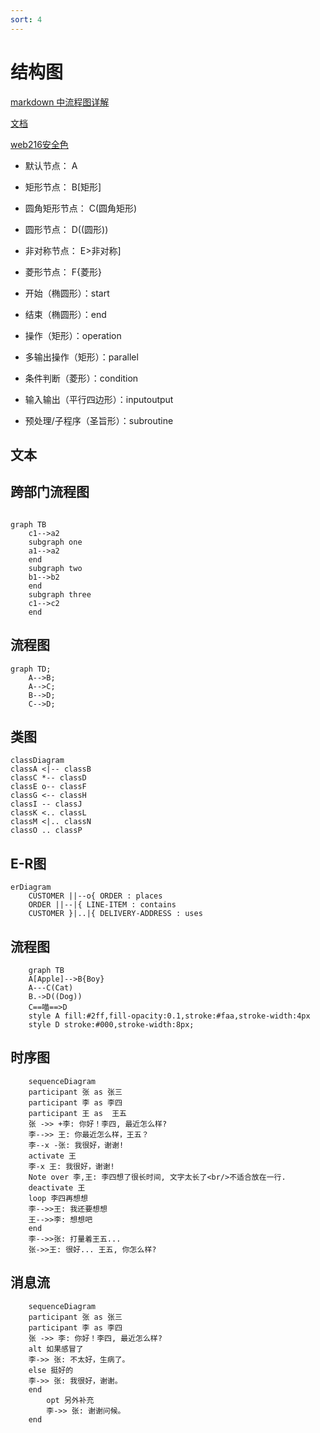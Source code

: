```yaml
---
sort: 4
---
```


# 结构图

[markdown 中流程图详解](https://blog.csdn.net/suoxd123/article/details/84992282)

[文档](https://www.wenjiangs.com/doc/markdown-markdownflowchart)

[web216安全色](http://www.h-ui.net/websafecolors.shtml)

* 默认节点： A
* 矩形节点： B[矩形]
* 圆角矩形节点： C(圆角矩形)
* 圆形节点： D((圆形))
* 非对称节点： E>非对称]
* 菱形节点： F{菱形}

* 开始（椭圆形）：start
* 结束（椭圆形）：end
* 操作（矩形）：operation
* 多输出操作（矩形）：parallel
* 条件判断（菱形）：condition
* 输入输出（平行四边形）：inputoutput
* 预处理/子程序（圣旨形）：subroutine

## 文本


## 跨部门流程图
```mermaid

graph TB
    c1-->a2
    subgraph one
    a1-->a2
    end
    subgraph two
    b1-->b2
    end
    subgraph three
    c1-->c2
    end
```

## 流程图
```mermaid
graph TD;
    A-->B;
    A-->C;
    B-->D;
    C-->D;
```

## 类图
```mermaid
classDiagram
classA <|-- classB
classC *-- classD
classE o-- classF
classG <-- classH
classI -- classJ
classK <.. classL
classM <|.. classN
classO .. classP
```

## E-R图
```mermaid
erDiagram
    CUSTOMER ||--o{ ORDER : places
    ORDER ||--|{ LINE-ITEM : contains
    CUSTOMER }|..|{ DELIVERY-ADDRESS : uses
```

## 流程图

```mermaid
	graph TB
	A[Apple]-->B{Boy}
	A---C(Cat)
	B.->D((Dog))
	C==喵==>D
	style A fill:#2ff,fill-opacity:0.1,stroke:#faa,stroke-width:4px
	style D stroke:#000,stroke-width:8px;
```


## 时序图

```mermaid
    sequenceDiagram
    participant 张 as 张三
    participant 李 as 李四
    participant 王 as  王五   
    张 ->> +李: 你好！李四, 最近怎么样?
    李-->> 王: 你最近怎么样，王五？
    李--x -张: 我很好，谢谢!
    activate 王
    李-x 王: 我很好，谢谢!   
    Note over 李,王: 李四想了很长时间, 文字太长了<br/>不适合放在一行.
    deactivate 王
    loop 李四再想想
    李-->>王: 我还要想想
    王-->>李: 想想吧
    end
    李-->>张: 打量着王五...
    张->>王: 很好... 王五, 你怎么样?
```


## 消息流

```mermaid
    sequenceDiagram
    participant 张 as 张三
    participant 李 as 李四
    张 ->> 李: 你好！李四, 最近怎么样?
    alt 如果感冒了
    李->> 张: 不太好，生病了。
    else 挺好的
    李->> 张: 我很好，谢谢。
    end
        opt 另外补充
        李->> 张: 谢谢问候。
    end
```

